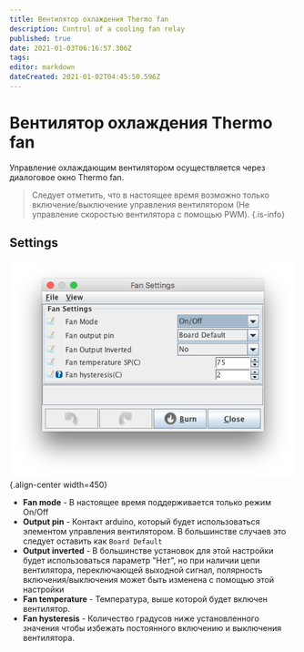 ```yaml
---
title: Вентилятор охлаждения Thermo fan
description: Control of a cooling fan relay
published: true
date: 2021-01-03T06:16:57.306Z
tags: 
editor: markdown
dateCreated: 2021-01-02T04:45:50.596Z
---
```


# Вентилятор охлаждения Thermo fan
Управление охлаждающим вентилятором осуществляется через диалоговое окно Thermo fan. 

> Следует отметить, что в настоящее время возможно только включение/выключение управления вентилятором (Не управление скоростью вентилятора с помощью PWM). 
{.is-info}

## Settings
![fan.png](/img/accessories/fan.png){.align-center width=450}

* **Fan mode** - В настоящее время поддерживается только режим On/Off
* **Output pin** - Контакт arduino, который будет использоваться элементом управления вентилятором. В большинстве случаев это следует оставить как `Board Default`
* **Output inverted** - В большинстве установок для этой настройки будет использоваться параметр "Нет", но при наличии цепи вентилятора, переключающей выходной сигнал, полярность включения/выключения может быть изменена с помощью этой настройки
* **Fan temperature** - Температура, выше которой будет включен вентилятор.
* **Fan hysteresis** - Количество градусов ниже установленного значения чтобы избежать постоянного включению и выключения вентилятора.